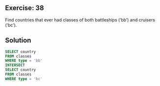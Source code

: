 ## Exercise: 38

Find countries that ever had classes of both battleships (‘bb’) and cruisers (‘bc’).

## Solution

```sql
SELECT country
FROM classes
WHERE type = 'bb'
INTERSECT
SELECT country
FROM classes
WHERE type = 'bc'
```
